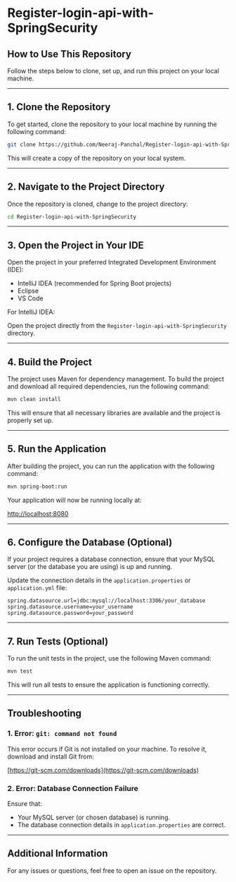 # Register-login-api-with-SpringSecurity

## How to Use This Repository

Follow the steps below to clone, set up, and run this project on your local machine.

---

## 1. Clone the Repository

To get started, clone the repository to your local machine by running the following command:

```bash
git clone https://github.com/Neeraj-Panchal/Register-login-api-with-SpringSecurity.git
```

This will create a copy of the repository on your local system.

---

## 2. Navigate to the Project Directory

Once the repository is cloned, change to the project directory:

```bash
cd Register-login-api-with-SpringSecurity
```

---

## 3. Open the Project in Your IDE

Open the project in your preferred Integrated Development Environment (IDE):

- IntelliJ IDEA (recommended for Spring Boot projects)
- Eclipse
- VS Code

For IntelliJ IDEA:

Open the project directly from the `Register-login-api-with-SpringSecurity` directory.

---

## 4. Build the Project

The project uses Maven for dependency management. To build the project and download all required dependencies, run the following command:

```bash
mvn clean install
```

This will ensure that all necessary libraries are available and the project is properly set up.

---

## 5. Run the Application

After building the project, you can run the application with the following command:

```bash
mvn spring-boot:run
```

Your application will now be running locally at:

[http://localhost:8080](http://localhost:8080)

---

## 6. Configure the Database (Optional)

If your project requires a database connection, ensure that your MySQL server (or the database you are using) is up and running.

Update the connection details in the `application.properties` or `application.yml` file:

```properties
spring.datasource.url=jdbc:mysql://localhost:3306/your_database
spring.datasource.username=your_username
spring.datasource.password=your_password
```

---

## 7. Run Tests (Optional)

To run the unit tests in the project, use the following Maven command:

```bash
mvn test
```

This will run all tests to ensure the application is functioning correctly.

---

## Troubleshooting

### 1. Error: `git: command not found`

This error occurs if Git is not installed on your machine. To resolve it, download and install Git from:

[https://git-scm.com/downloads](https://git-scm.com/downloads)

### 2. Error: Database Connection Failure

Ensure that:

- Your MySQL server (or chosen database) is running.
- The database connection details in `application.properties` are correct.

---

## Additional Information

For any issues or questions, feel free to open an issue on the repository.
